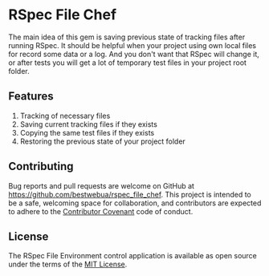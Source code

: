 # RSpec File Chef
The main idea of this gem is saving previous state of tracking files after running RSpec. It should be helpful when your project using own local files for record some data or a log. And you don't want that RSpec will change it, or after tests you will get a lot of temporary test files in your project root folder.

## Features

1. Tracking of necessary files
2. Saving current tracking files if they exists
3. Copying the same test files if they exists
4. Restoring the previous state of your project folder

## Contributing

Bug reports and pull requests are welcome on GitHub at https://github.com/bestwebua/rspec_file_chef. This project is intended to be a safe, welcoming space for collaboration, and contributors are expected to adhere to the [Contributor Covenant](http://contributor-covenant.org) code of conduct.

## License

The RSpec File Environment control application is available as open source under the terms of the [MIT License](http://opensource.org/licenses/MIT).
